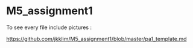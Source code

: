 # M5_assignment1

To see every file include pictures  :

https://github.com/jkklim/M5_assignment1/blob/master/pa1_template.md
